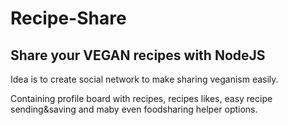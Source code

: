 # Recipe-Share

Share your VEGAN recipes with NodeJS
------------------------------------

Idea is to create social network to make sharing veganism easily.

Containing profile board with recipes, recipes likes, easy recipe sending&saving and maby even foodsharing helper options.


